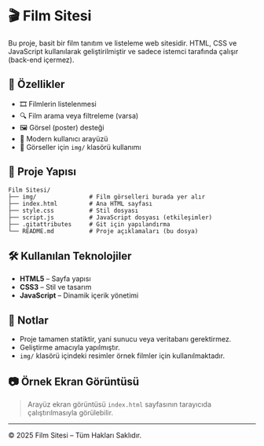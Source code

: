 # 🎬 Film Sitesi

Bu proje, basit bir film tanıtım ve listeleme web sitesidir. HTML, CSS ve JavaScript kullanılarak geliştirilmiştir ve sadece istemci tarafında çalışır (back-end içermez).

## 🚀 Özellikler

- 🎞️ Filmlerin listelenmesi
- 🔍 Film arama veya filtreleme (varsa)
- 🖼️ Görsel (poster) desteği
- 🎨 Modern kullanıcı arayüzü
- 📂 Görseller için `img/` klasörü kullanımı

## 📁 Proje Yapısı

```
Film Sitesi/
├── img/               # Film görselleri burada yer alır
├── index.html         # Ana HTML sayfası
├── style.css          # Stil dosyası
├── script.js          # JavaScript dosyası (etkileşimler)
├── .gitattributes     # Git için yapılandırma
└── README.md          # Proje açıklamaları (bu dosya)
```

## 🛠️ Kullanılan Teknolojiler

- **HTML5** – Sayfa yapısı
- **CSS3** – Stil ve tasarım
- **JavaScript** – Dinamik içerik yönetimi

## 📌 Notlar

- Proje tamamen statiktir, yani sunucu veya veritabanı gerektirmez.
- Geliştirme amacıyla yapılmıştır.
- `img/` klasörü içindeki resimler örnek filmler için kullanılmaktadır.

## 📷 Örnek Ekran Görüntüsü

> Arayüz ekran görüntüsü `index.html` sayfasının tarayıcıda çalıştırılmasıyla görülebilir.

---

© 2025 Film Sitesi – Tüm Hakları Saklıdır.

